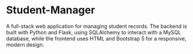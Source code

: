 # Student-Manager
A full-stack web application for managing student records. The backend is built with Python and Flask, using SQLAlchemy to interact with a MySQL database, while the frontend uses HTML and Bootstrap 5 for a responsive, modern design.
